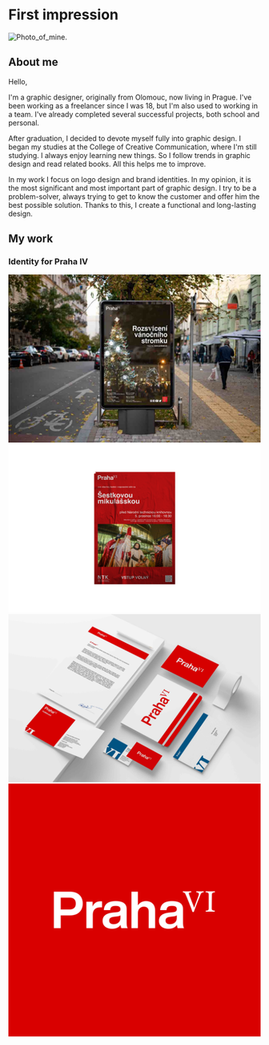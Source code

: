 # First impression

![Photo_of_mine.](ŠumOdjeb.jpg)

## About me

Hello, 

I'm a graphic designer, originally from Olomouc, now living in Prague. I've been working as a freelancer since I was 18, but I'm also used to working in a team. I've already completed several successful projects, both school and personal.

After graduation, I decided to devote myself fully into graphic design. I began my studies at the College of Creative Communication, where I'm still studying. I always enjoy learning new things. So I follow trends in graphic design and read related books. All this helps me to improve. 

In my work I focus on logo design and brand identities. In my opinion, it is the most significant and most important part of graphic design. I try to be a problem-solver, always trying to get to know the customer and offer him the best possible solution. Thanks to this, I create a functional and long-lasting design.

## My work

### Identity for Praha IV

![PVI_poster2.](PVI_poster2.jpg)
![PVI_poster1.](PVI_poster1.png)
![PVI_stationary.](PVI_stationary.jpg)
![PVI_logo.](PVI_logo.png)
